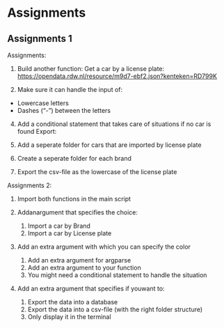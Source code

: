 # 



# Assignments


## Assignments 1

Assignments:

  1. Build another function: Get a car by a license plate:
         https://opendata.rdw.nl/resource/m9d7-ebf2.json?kenteken=RD799K
  
  2. Make sure it can handle the input of:
  - Lowercase letters
  - Dashes (“-”) between the letters
  
  4. Add a conditional statement that takes care of situations if no car is   found
  Export:
  
  5. Add a seperate folder for cars that are imported by license plate
 
  6. Create a seperate folder for each brand
  
  7. Export the csv-file as the lowercase of the license plate


Assignments 2:

  1. Import both functions in the main script

  2. Addanargument that specifies the choice: 
       1. Import a car by Brand
       2. Import a car by License plate

  3. Add an extra argument with which you can specify the color 
       1. Add an extra argument for argparse
       2. Add an extra argument to your function
       3. You might need a conditional statement to handle the situation
  
  4. Add an extra argument that specifies if youwant to:

      1. Export the data into a database
      2. Export the data into a csv-file (with the right folder structure) 
      3. Only display it in the terminal